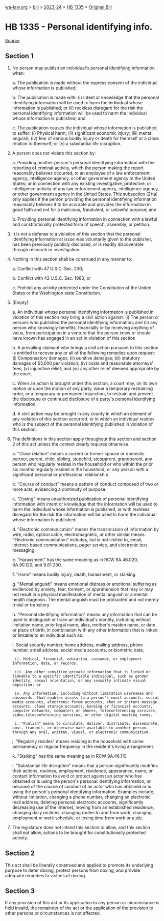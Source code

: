 [wa-law.org](/) > [bill](/bill/) > [2023-24](/bill/2023-24/) > [HB 1335](/bill/2023-24/hb/1335/) > [Original Bill](/bill/2023-24/hb/1335/1/)

# HB 1335 - Personal identifying info.

[Source](http://lawfilesext.leg.wa.gov/biennium/2023-24/Pdf/Bills/House%20Bills/1335.pdf)

## Section 1
1. No person may publish an individual's personal identifying information when:

    a. The publication is made without the express consent of the individual whose information is published;

    b. The publication is made with: (i) Intent or knowledge that the personal identifying information will be used to harm the individual whose information is published; or (ii) reckless disregard for the risk the personal identifying information will be used to harm the individual whose information is published; and

    c. The publication causes the individual whose information is published to suffer: (i) Physical harm; (ii) significant economic injury; (iii) mental anguish; (iv) fear of serious bodily injury or death for themself or a close relation to themself; or (v) a substantial life disruption.

2. A person does not violate this section by:

    a. Providing another person's personal identifying information with the reporting of criminal activity, which the person making the report reasonably believes occurred, to an employee of a law enforcement agency, intelligence agency, or other government agency in the United States; or in connection with any existing investigative, protective, or intelligence activity of any law enforcement agency, intelligence agency, or other government agency in the United States. This subsection (2)(a) only applies if the person providing the personal identifying information reasonably believes it to be accurate and provides the information in good faith and not for a malicious, fraudulent, or unlawful purpose; and

    b. Providing personal identifying information in connection with a lawful and constitutionally protected form of speech, assembly, or petition.

3. It is not a defense to a violation of this section that the personal identifying information at issue was voluntarily given to the publisher, has been previously publicly disclosed, or is readily discoverable through research or investigation.

4. Nothing in this section shall be construed in any manner to:

    a. Conflict with 47 U.S.C. Sec. 230;

    b. Conflict with 42 U.S.C. Sec. 1983; or

    c. Prohibit any activity protected under the Constitution of the United States or the Washington state Constitution.

5. [Empty]

    a. An individual whose personal identifying information is published in violation of this section may bring a civil action against: (i) The person or persons who published the personal identifying information; and (ii) any person who knowingly benefits, financially or by receiving anything of value, from participation in a venture that the person knew or should have known has engaged in an act in violation of this section.

    b. A prevailing claimant who brings a civil action pursuant to this section is entitled to recover any or all of the following remedies upon request: (i) Compensatory damages; (ii) punitive damages; (iii) statutory damages of $5,000 per violation; (iv) costs and reasonable attorneys' fees; (v) injunctive relief; and (vi) any other relief deemed appropriate by the court.

    c. When an action is brought under this section, a court may, on its own motion or upon the motion of any party, issue a temporary restraining order, or a temporary or permanent injunction, to restrain and prevent the disclosure or continued disclosure of a party's personal identifying information.

    d. A civil action may be brought in any county in which an element of any violation of this section occurred, or in which an individual resides who is the subject of the personal identifying published in violation of this section.

6. The definitions in this section apply throughout this section and section 2 of this act unless the context clearly requires otherwise.

    a. "Close relation" means a current or former spouse or domestic partner, parent, child, sibling, stepchild, stepparent, grandparent, any person who regularly resides in the household or who within the prior six months regularly resided in the household, or any person with a significant personal or professional relationship.

    b. "Course of conduct" means a pattern of conduct composed of two or more acts, evidencing a continuity of purpose.

    c. "Doxing" means unauthorized publication of personal identifying information with intent or knowledge that the information will be used to harm the individual whose information is published, or with reckless disregard for the risk the information will be used to harm the individual whose information is published.

    d. "Electronic communication" means the transmission of information by wire, radio, optical cable, electromagnetic, or other similar means. "Electronic communication" includes, but is not limited to, email, internet-based communications, pager service, and electronic text messaging.

    e. "Harassment" has the same meaning as in RCW 9A.46.020, 9A.90.120, and 9.61.230.

    f. "Harm" means bodily injury, death, harassment, or stalking.

    g. "Mental anguish" means emotional distress or emotional suffering as evidenced by anxiety, fear, torment, or apprehension that may or may not result in a physical manifestation of mental anguish or a mental health diagnosis. The mental anguish must be protracted and not merely trivial or transitory.

    h. "Personal identifying information" means any information that can be used to distinguish or trace an individual's identity, including without limitation name, prior legal name, alias, mother's maiden name, or date or place of birth, in combination with any other information that is linked or linkable to an individual such as:

    i. Social security number, home address, mailing address, phone number, email address, social media accounts, or biometric data;

        ii. Medical, financial, education, consumer, or employment information, data, or records;

        iii. Any other sensitive private information that is linked or linkable to a specific identifiable individual, such as gender identity, sexual orientation, or any sexually intimate visual depiction; or

        iv. Any information, including without limitation usernames and passwords, that enables access to a person's email accounts, social media accounts, electronic forum accounts, chat or instant message accounts, cloud storage accounts, banking or financial accounts, computer networks, computers or phones, teleconferencing services, video-teleconferencing services, or other digital meeting rooms.

        i. "Publish" means to circulate, deliver, distribute, disseminate, post, transmit, or otherwise make available to another person, through any oral, written, visual, or electronic communication.

    j. "Regularly resides" means residing in the household with some permanency or regular frequency in the resident's living arrangement.

    k. "Stalking" has the same meaning as in RCW 9A.46.110.

    l. "Substantial life disruption" means that a person significantly modifies their actions, routines, employment, residence, appearance, name, or contact information to avoid or protect against an actor who has obtained or is using the person's personal identifying information, or because of the course of conduct of an actor who has obtained or is using the person's personal identifying information. Examples include, without limitation, changing a phone number, changing an electronic mail address, deleting personal electronic accounts, significantly decreasing use of the internet, moving from an established residence, changing daily routines, changing routes to and from work, changing employment or work schedule, or losing time from work or a job.

7. The legislature does not intend this section to allow, and this section shall not allow, actions to be brought for constitutionally protected activity.

## Section 2
This act shall be liberally construed and applied to promote its underlying purpose to deter doxing, protect persons from doxing, and provide adequate remedies to victims of doxing.

## Section 3
If any provision of this act or its application to any person or circumstance is held invalid, the remainder of the act or the application of the provision to other persons or circumstances is not affected.
